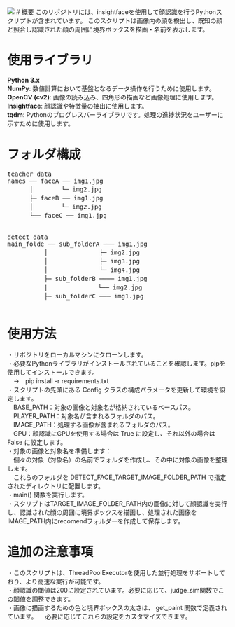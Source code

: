 <img src="https://img.shields.io/badge/-Python-F9DC3E.svg?logo=python&style=flat" data-canonical-src="https://img.shields.io/badge/-Python-F2C63C.svg?logo=python&amp;style=for-the-badge" srcset="https://qiita-user-contents.imgix.net/https%3A%2F%2Fimg.shields.io%2Fbadge%2F-Python-F2C63C.svg%3Flogo%3Dpython%26style%3Dfor-the-badge?ixlib=rb-4.0.0&amp;auto=format&amp;gif-q=60&amp;q=75&amp;w=1400&amp;fit=max&amp;s=5d7d909c2f70c6c8a0fc0477bd1a56ae 1x" loading="lazy">
# 概要
このリポジトリには、insightfaceを使用して顔認識を行うPythonスクリプトが含まれています。  
このスクリプトは画像内の顔を検出し、既知の顔と照合し認識された顔の周囲に境界ボックスを描画・名前を表示します。  

# 使用ライブラリ
**Python 3.x**  
**NumPy**: 数値計算において基盤となるデータ操作を行うために使用します。  
**OpenCV (cv2)**: 画像の読み込み、四角形の描画など画像処理に使用します。  
**Insightface**: 顔認識や特徴量の抽出に使用します。  
**tqdm**: Pythonのプログレスバーライブラリです。処理の進捗状況をユーザーに示すために使用します。  

# フォルダ構成
<pre>
teacher data  
names ── faceA ── img1.jpg  
　　　 │　　　　 └─ img2.jpg  
　　　 ├─ faceB ── img1.jpg  
　　　 │　　　　 └─ img2.jpg  
　　　 └── faceC ── img1.jpg   


detect data  
main_folde ── sub_folderA ─── img1.jpg  
　　　　　　│　　　　　　    ├─ img2.jpg  
　　　　　　│　　　　　　    ├─ img3.jpg  
　　　　　　│　　　　　　    └─ img4.jpg  
　　　　　　├─ sub_folderB ──── img1.jpg  
　　　　　　|　　　　　　　  └── img2.jpg  
　　　　　　├─ sub_folderC ─── img1.jpg  

</pre>

# 使用方法
・リポジトリをローカルマシンにクローンします。  
・必要なPythonライブラリがインストールされていることを確認します。pipを使用してインストールできます。  
　→　pip install -r requirements.txt  
・スクリプトの先頭にある Config クラスの構成パラメータを更新して環境を設定します。  
　BASE_PATH：対象の画像と対象名が格納されているベースパス。  
　PLAYER_PATH：対象名が含まれるフォルダのパス。  
　IMAGE_PATH：処理する画像が含まれるフォルダのパス。  
　GPU：顔認識にGPUを使用する場合は True に設定し、それ以外の場合は False に設定します。  
・対象の画像と対象名を準備します：  
　個々の対象（対象名）の名前でフォルダを作成し、その中に対象の画像を整理します。  
　これらのフォルダを DETECT_FACE_TARGET_IMAGE_FOLDER_PATH で指定されたディレクトリに配置します。  
・main() 関数を実行します。  
・スクリプトはTARGET_IMAGE_FOLDER_PATH内の画像に対して顔認識を実行し、認識された顔の周囲に境界ボックスを描画し、処理された画像をIMAGE_PATH内にrecomendフォルダーを作成して保存します。  

# 追加の注意事項
・このスクリプトは、ThreadPoolExecutorを使用した並行処理をサポートしており、より高速な実行が可能です。  
・顔認識の閾値は200に設定されています。必要に応じて、judge_sim関数でこの閾値を調整できます。  
・画像に描画するための色と境界ボックスの太さは、 get_paint 関数で定義されています。
　必要に応じてこれらの設定をカスタマイズできます。  
